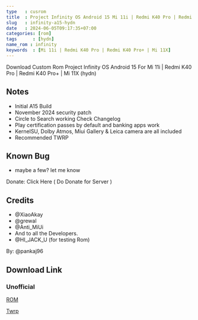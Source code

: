 ```yaml
---
type   : cusrom
title  : Project Infinity OS Android 15 Mi 11i | Redmi K40 Pro | Redmi K40 Pro+ | Mi 11X
slug   : infinity-a15-hydn
date   : 2024-06-05T09:17:35+07:00
categories: [rom]
tags      : [hydn]
name_rom : infinity
keywords  : [Mi 11i | Redmi K40 Pro | Redmi K40 Pro+ | Mi 11X]
---
```


Download Custom Rom Project Infinity OS Android 15 For Mi 11i | Redmi K40 Pro | Redmi K40 Pro+ | Mi 11X (hydn)

## Notes
- Initial A15 Build
- November 2024 security patch
- Circle to Search working Check Changelog 
- Play certification passes by default and banking apps work
- KernelSU, Dolby Atmos, Miui Gallery & Leica camera are all included
- Recommended TWRP

## Known Bug
- maybe a few? let me know

Donate: Click Here ( Do Donate for Server )

## Credits
- @XiaoAkay 
- @grewal
- @Anti_MiUi
- And to all the Developers.
- @HI_JACK_U (for testing Rom)

By: @pankaj96

## Download Link
### Unofficial
[ROM](https://gofile.io/d/EhPRsr)

[Twrp](https://t.me/Mi11XProOfficial/342685)
